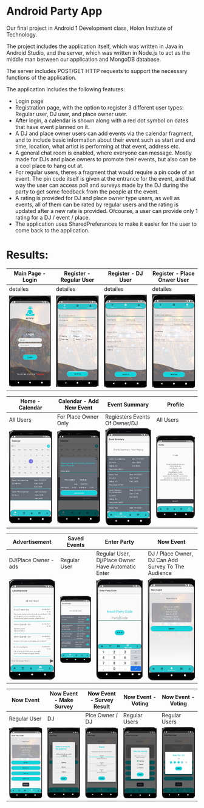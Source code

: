 # Android Party App

Our final project in Android 1 Development class, Holon Institute of Technology. 

The project includes the application itself, which was written in Java in Android Studio, 
and the server, which was written in Node.js to act as the middle man between our application and MongoDB database. 

The server includes POST/GET HTTP requests to support the necessary functions of the application. 

The application includes the following features:

- Login page
- Registration page, with the option to register 3 different user types: Regular user, DJ user, and place owner user.
- After login, a calendar is shown along with a red dot symbol on dates that have event planned on it. 
- A DJ and place owner users can add events via the calendar fragment, and to include basic information about their event such as start and end time, location, what artist is performing at that event, address etc. 
- A general chat room is enabled, where everyone can message. Mostly made for DJs and place owners to promote their events, but also can be a cool place to hang out at. 
- For regular users, theres a fragment that would require a pin code of an event. The pin code itself is given at the entrance for the event, and that way the user can access poll and surveys made by the DJ during the party to get some feedback from the people at the event.
- A rating is provided for DJ and place owner type users, as well as events, all of them can be rated by regular users and the rating is updated after a new rate is provided. Ofcourse, a user can provide only 1 rating for a DJ / event / place. 
- The application uses SharedPreferances to make it easier for the user to come back to the application. 

# Results:

<p align="center">

| Main Page - Login  | Register - Regular User | Register - DJ User | Register - Place Onwer User |
| ------------- | ------------- | ------------- | ------------- |
| detailes  | detailes  | detailes  | detailes  |
| <img src="https://github.com/yonisho52/Android-Party-Project/blob/main/Result%20Images/login.jpg" width="200" >  | <img src="https://github.com/yonisho52/Android-Party-Project/blob/main/Result%20Images/regular-user.jpg" width="200" >  | <img src="https://github.com/yonisho52/Android-Party-Project/blob/main/Result%20Images/dj-user.jpg" width="200" >  | <img src="https://github.com/yonisho52/Android-Party-Project/blob/main/Result%20Images/owner-user.jpg" width="200" >  
</p>

<p align="center">

| Home - Calendar | Calendar - Add New Event | Event Summary | Profile |
| ------------- | ------------- | ------------- | ------------- |
| All Users  | For Place Owner Only  | Regiesters Events Of Owner/DJ  | All Users  |
| <img src="https://github.com/yonisho52/Android-Party-Project/blob/main/Result%20Images/calendar.jpg" width="200" >  | <img src="https://github.com/yonisho52/Android-Party-Project/blob/main/Result%20Images/calendar-add-new-event.jpg" width="200" >  | <img src="https://github.com/yonisho52/Android-Party-Project/blob/main/Result%20Images/event summary.jpg" width="200" >  | <img src="https://github.com/yonisho52/Android-Party-Project/blob/main/Result%20Images/profile.jpg" width="200" >  
</p>


<p align="center">

| Advertisement  | Saved Events | Enter Party | Now Event |
| ------------- | ------------- | ------------- | ------------- |
| DJ/Place Owner - ads  | Regular User  | Regular User, Dj/Place Owner Have Automatic Enter  | DJ / Place Owner, DJ Can Add Survey To The Audience  |
| <img src="https://github.com/yonisho52/Android-Party-Project/blob/main/Result%20Images/ads.jpg" width="200" >  | <img src="https://github.com/yonisho52/Android-Party-Project/blob/main/Result%20Images/saved-event-regular.jpg" width="200" >  | <img src="https://github.com/yonisho52/Android-Party-Project/blob/main/Result%20Images/insert-partCode-regular.jpg" width="200" >  | <img src="https://github.com/yonisho52/Android-Party-Project/blob/main/Result%20Images/now-event-dj.jpg" width="200" >  
</p>

<p align="center">

| Now Event | Now Event - Make Survey | Now Event - Survey Result | Now Event - Voting | Now Event - Voting |
| ------------- | ------------- | ------------- | ------------- | ------------- |
| Regular User  | DJ  | Plce Owner / DJ  | Regular Users  | Regular Users  |
| <img src="https://github.com/yonisho52/Android-Party-Project/blob/main/Result%20Images/now-event-regular.jpg" width="200" >  | <img src="https://github.com/yonisho52/Android-Party-Project/blob/main/Result%20Images/now-event-dj-survey.jpg" width="200" >  | <img src="https://github.com/yonisho52/Android-Party-Project/blob/main/Result%20Images/now-event-live-survey-result.jpg" width="200" >  | <img src="https://github.com/yonisho52/Android-Party-Project/blob/main/Result%20Images/party-survey-vote.jpg" width="200" >  |  <img src="https://github.com/yonisho52/Android-Party-Project/blob/main/Result%20Images/now-event-rating.jpg" width="200" >  
</p>


